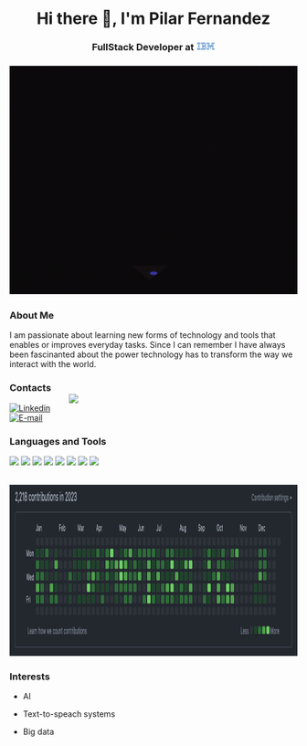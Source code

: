 <h1 align="center">Hi there 👋, I'm Pilar Fernandez</h1>


<h3 align="center">FullStack Developer at   <span><img src="/IBM_logo1-removebg-preview.png" height=15 alt="IBM"/></span> </h3>
<h3 align="center">   <span><img src="/giphy.gif" height=400 alt="IBM"/></span> </h3>


<h3 align="left">About Me</h3>
<p>I am passionate about learning new forms of technology and tools that enables or improves everyday tasks. Since I can remember I have always been fascinanted about the power technology has to transform the way we interact with the world.</p>
</div>

<div>
  <span><img width="400" align="right" style="margin: 30px 0" src="https://github-readme-stats.vercel.app/api/top-langs/?username=pilarfernandezz&theme=blue-green"/></span>
</div>

<h3 align="left">Contacts</h3>
<span><a href="https://www.linkedin.com/in/pilarbfernandez/"><img src="https://img.shields.io/badge/LinkedIn-0077B5?style=for-the-badge&logo=linkedin&logoColor=white" alt="Linkedin"/></a></span>
<span><a href="mailto:pilarbfernandez28@gmail.com/"><img src="https://img.shields.io/badge/Email-red?style=for-the-badge&logo=gmail&logoColor=white" alt="E-mail"/></a></span>

<h3 align="left">Languages and Tools</h3>
<span><img src="https://img.shields.io/badge/JavaScript-yellow?style=for-the-badge&logo=javascript&logoColor=white"/></span>
<span><img src="https://img.shields.io/badge/TypeScript-007ACC?style=for-the-badge&logo=typescript&logoColor=white"/></span>
<span><img src="https://img.shields.io/badge/Node.js-43853D?style=for-the-badge&logo=node.js&logoColor=white"/></span>
<span><img src="https://img.shields.io/badge/CSS-blue?style=for-the-badge&logo=css3&logoColor=white"/></span>
<span><img src="https://img.shields.io/badge/Vue.js-00bb7f?style=for-the-badge&logo=vuedotjs&logoColor=white"/></span>
<span><img src="https://img.shields.io/badge/GITHUB-gray?style=for-the-badge&logo=git&logoColor=white"/></span>
<span><img src="https://img.shields.io/badge/MongoDB-%2300b626?style=for-the-badge&logo=mongodb&logoColor=white"/></span>
<span><img src="https://img.shields.io/badge/Python-%231f70a1?style=for-the-badge&logo=python&logoColor=white"/></span>

<br><img src="/Contributions.png" height=300 alt="Contributions"/>

<h3 align="left">Interests</h3>

- AI

- Text-to-speach systems

- Big data

